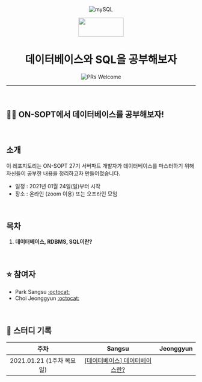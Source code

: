 <div align="center">

![mySQL](https://user-images.githubusercontent.com/59385491/105568819-b858f700-5d7f-11eb-9b85-8616ebe7facc.png)

<img height="50" width="120" src="https://user-images.githubusercontent.com/59385491/99065767-39ab4500-25eb-11eb-9490-9d2a4202dd96.png">
<p>

<p>

  # 데이터베이스와 SQL을 공부해보자  


</div>

<div align=center>

<img alt="PRs Welcome" src="https://img.shields.io/badge/PRs-welcome-brightgreen.svg?style=flat-square" />


</div>


---

<br>

## 👨‍💻 ON-SOPT에서 데이터베이스를 공부해보자!


<br>

## 소개

이 레포지토리는 ON-SOPT 27기 서버파트 개발자가 데이터베이스를 마스터하기 위해 자신들이 공부한 내용을 정리하고자 만들어졌습니다. 

-   일정 : 2021년 01월 24일(일)부터 시작
-   장소 : 온라인 (zoom 이용) 또는 오프라인 모임

<br>

## 목차

1. **데이터베이스, RDBMS, SQL이란?**



<br>

## ⭐️ 참여자

-   Park Sangsu [:octocat:](https://github.com/epitoneproject)
-   Choi Jeonggyun [:octocat:](https://github.com/wjdrbs96)


<br>

## 📘 스터디 기록

|           주차            |               Sangsu               |             Jeonggyun              | 
| :-----------------------: | :-------------------------------: | :-------------------------------: |
| 2021.01.21 (1주차 목요일) | [[데이터베이스] 데이터베이스란?](https://overcome-the-limits.tistory.com/entry/%EB%8D%B0%EC%9D%B4%ED%84%B0%EB%B2%A0%EC%9D%B4%EC%8A%A4-SQL-%EC%B2%AB%EA%B1%B8%EC%9D%8C-%EB%8D%B0%EC%9D%B4%ED%84%B0%EB%B2%A0%EC%9D%B4%EC%8A%A4%EB%9E%80?category=910697) |  | 